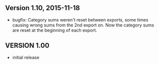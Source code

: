 Version 1.10, 2015-11-18
-----------------------
- bugfix: Category sums weren't reset between exports, some times causing wrong sums from the 2nd export on. Now the category sums are reset at the beginning of each export. 

VERSION 1.00
-----------------------
- initial release
